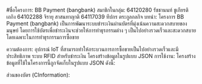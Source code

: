 #ชื่อโครงการ: BB Payment (bangbank)
สมาชิกในกลุ่ม:
64120280 รัชชานนท์ ชูเกียรติเถกิง
64102288 จิรายุ สาสนทาญาติ
64117039 ทีปกร ตระกูลกลกิจ
บทนำ:
โครงการ BB Payment (bangbank) เป็นการพัฒนาระบบชำระเงินผ่านบัตรที่มุ่งเน้นความสะดวกสบายของมนุษย์ โดยการใช้บัตรเพื่อชำระเงินจะช่วยให้การทำธุรกรรมต่าง ๆ เป็นไปอย่างรวดเร็วและสะดวกสบาย โดยเฉพาะในการทำธุรกรรมการซื้อขาย

ความต้องการ:
อุปกรณ์ IoT ที่สามารถทำให้กระบวนการการซื้อขายเป็นไปอย่างรวดเร็วและมีประสิทธิภาพ
ระบบ RFID สำหรับชำระเงิน
โครงสร้างข้อมูลในรูปแบบ JSON
การใช้งาน:
โครงสร้างข้อมูลที่ใช้ในโครงการนี้ถูกจัดเก็บในรูปแบบ JSON ดังนี้:

ส่วนของบัตร (CInformation):
